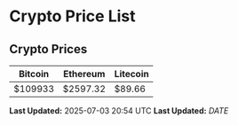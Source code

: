 # Crypto Price List

## Crypto Prices
| Bitcoin | Ethereum | Litecoin |
| ------- | -------- | -------- |
| $109933 | $2597.32 | $89.66 |
**Last Updated:** 2025-07-03 20:54 UTC
**Last Updated:** $DATE$
